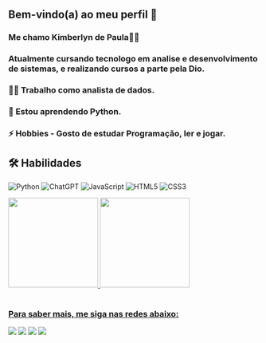 ## Bem-vindo(a) ao meu perfil  💜

### Me chamo **Kimberlyn de Paula**👨‍💻

### Atualmente cursando tecnologo em analise e desenvolvimento de sistemas, e realizando cursos a parte pela Dio. 

### 👩‍💻 Trabalho como analista de dados. 

### 🧠 Estou aprendendo Python.

### ⚡️ Hobbies - Gosto de estudar Programação, ler e jogar.


## 🛠 Habilidades

![Python](https://img.shields.io/badge/python-3670A0?style=for-the-badge&logo=python&logoColor=ffdd54) 
![ChatGPT](https://img.shields.io/badge/chatGPT-74aa9c?style=for-the-badge&logo=openai&logoColor=white)
![JavaScript](https://img.shields.io/badge/javascript-%23323330.svg?style=for-the-badge&logo=javascript&logoColor=%23F7DF1E)
![HTML5](https://img.shields.io/badge/html5-%23E34F26.svg?style=for-the-badge&logo=html5&logoColor=white)
![CSS3](https://img.shields.io/badge/css3-%231572B6.svg?style=for-the-badge&logo=css3&logoColor=white)

 <div>
   <a href="https://github.com/kimberlynbsp">
   <img height="180em" src="https://github-readme-stats.vercel.app/api?username=kimberlynbsp&show_icons=true&theme=tokyonight&include_all_commits=true&count_private=true"/>
   <img height="180em" src="https://github-readme-stats.vercel.app/api/top-langs/?username=kimberlynbsp&layout=compact&langs_count=6&theme=tokyonight"/>
</div>


<br>
 
### Para saber mais, me siga nas redes abaixo:
 
<div> 
  <a href="https://https://www.instagram.com/kimberlyndepaula/" target="_blank"><img src="https://img.shields.io/badge/-Instagram-%23E4405F?style=for-the-badge&logo=instagram&logoColor=white" target="_blank"></a>
 <a href="https://discord.gg/5kimseawitch" target="_blank"><img src="https://img.shields.io/badge/Discord-7289DA?style=for-the-badge&logo=discord&logoColor=white" target="_blank"></a> 
  <a href = "mailto:kimberlynbsp@gmail.com"><img src="https://img.shields.io/badge/-Gmail-%23333?style=for-the-badge&logo=gmail&logoColor=white" target="_blank"></a>
  <a href="https://www.linkedin.com/in/kimberlyn-de-paula-17b99585/" target="_blank"><img src="https://img.shields.io/badge/-LinkedIn-%230077B5?style=for-the-badge&logo=linkedin&logoColor=white" target="_blank"></a>
</div>
